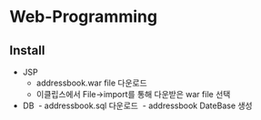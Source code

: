 # Web-Programming

## Install
- JSP
  - addressbook.war file 다운로드
  - 이클립스에서 File->import를 통해 다운받은 war file 선택
- DB
  - addressbook.sql 다운로드
  - addressbook DateBase 생성
